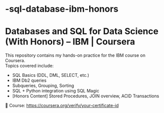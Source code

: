 # -sql-database-ibm-honors
# Databases and SQL for Data Science (With Honors) – IBM | Coursera

This repository contains my hands-on practice for the IBM course on Coursera.  
Topics covered include:

- SQL Basics (DDL, DML, SELECT, etc.)
- IBM Db2 queries
- Subqueries, Grouping, Sorting
- SQL + Python integration using SQL Magic
- [Honors Content] Stored Procedures, JOIN overview, ACID Transactions

🔗 Course: https://coursera.org/verify/your-certificate-id
